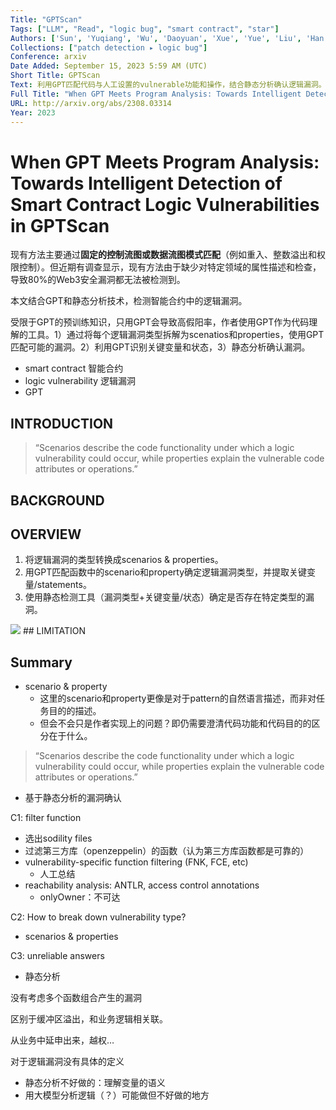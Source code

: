 ```yaml
---
Title: "GPTScan"
Tags: ["LLM", "Read", "logic bug", "smart contract", "star"]
Authors: ['Sun', 'Yuqiang', 'Wu', 'Daoyuan', 'Xue', 'Yue', 'Liu', 'Han', 'Wang', 'Haijun', 'Xu', 'Zhengzi', 'Xie', 'Xiaofei', 'Liu', 'Yang']
Collections: ["patch detection ▸ logic bug"]
Conference: arxiv
Date Added: September 15, 2023 5:59 AM (UTC)
Short Title: GPTScan
Text: 利用GPT匹配代码与人工设置的vulnerable功能和操作，结合静态分析确认逻辑漏洞。
Full Title: "When GPT Meets Program Analysis: Towards Intelligent Detection of Smart Contract Logic Vulnerabilities in GPTScan"
URL: http://arxiv.org/abs/2308.03314
Year: 2023
---
```

# When GPT Meets Program Analysis: Towards Intelligent Detection of Smart Contract Logic Vulnerabilities in GPTScan

现有方法主要通过**固定的控制流图或数据流图模式匹配**（例如重入、整数溢出和权限控制）。但近期有调查显示，现有方法由于缺少对特定领域的属性描述和检查，导致80%的Web3安全漏洞都无法被检测到。

本文结合GPT和静态分析技术，检测智能合约中的逻辑漏洞。

受限于GPT的预训练知识，只用GPT会导致高假阳率，作者使用GPT作为代码理解的工具。1）通过将每个逻辑漏洞类型拆解为scenatios和properties，使用GPT匹配可能的漏洞。2）利用GPT识别关键变量和状态，3）静态分析确认漏洞。

- smart contract 智能合约
- logic vulnerability 逻辑漏洞
- GPT

## INTRODUCTION

> “Scenarios describe the code functionality under which a logic vulnerability could occur, while properties explain the vulnerable code attributes or operations.”
> 

## BACKGROUND

## OVERVIEW

1. 将逻辑漏洞的类型转换成scenarios & properties。
2. 用GPT匹配函数中的scenario和property确定逻辑漏洞类型，并提取关键变量/statements。
3. 使用静态检测工具（漏洞类型+关键变量/状态）确定是否存在特定类型的漏洞。

<img src="/GPTScan/Untitled.png" className="img"/>
## LIMITATION

## Summary

- scenario & property
    - 这里的scenario和property更像是对于pattern的自然语言描述，而非对任务目的的描述。
    - 但会不会只是作者实现上的问题？即仍需要澄清代码功能和代码目的的区分在于什么。

> “Scenarios describe the code functionality under which a logic vulnerability could occur, while properties explain the vulnerable code attributes or operations.”
> 
- 基于静态分析的漏洞确认

C1: filter function

- 选出sodility files
- 过滤第三方库（openzeppelin）的函数（认为第三方库函数都是可靠的）
- vulnerability-specific function filtering (FNK, FCE, etc)
    - 人工总结
- reachability analysis: ANTLR, access control annotations
    - onlyOwner：不可达

C2: How to break down vulnerability type?

- scenarios & properties

C3: unreliable answers

- 静态分析

没有考虑多个函数组合产生的漏洞

区别于缓冲区溢出，和业务逻辑相关联。

从业务中延申出来，越权…

对于逻辑漏洞没有具体的定义

- 静态分析不好做的：理解变量的语义
- 用大模型分析逻辑（？）可能做但不好做的地方